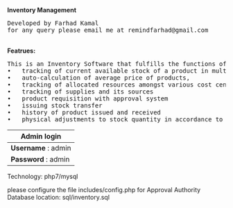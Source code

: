 
<b>Inventory Management</b>
<pre>
Developed by Farhad Kamal
for any query please email me at remindfarhad@gmail.com
</pre>
<br/>
<b>Featrues:</b>
<pre>
This is an Inventory Software that fulfills the functions of
•	tracking of current available stock of a product in multiple locations, 
•	auto-calculation of average price of products, 
•	tracking of allocated resources amongst various cost centre,
•	tracking of supplies and its sources
•	product requisition with approval system
•	issuing stock transfer 
•	history of product issued and received 
•	physical adjustments to stock quantity in accordance to audit
</pre>

  Admin login        | 
   ---------------------| 
   **Username** : admin | 
   **Password** : admin | 
   
  
Technology: php7/mysql 

please configure the file includes/config.php for Approval Authority
Database location: sql/inventory.sql
   
   
   
